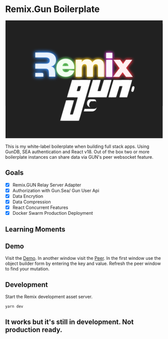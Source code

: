 # Remix.Gun Boilerplate

![Remix/Gun](public/github/rmix-gun.png "Remix.Gun")

This is my white-label boilerplate when building full stack apps. Using GunDB, SEA authentication and React v18. Out of the box two or more boilerplate instances can share data via GUN's peer websocket feature. 
## Goals

- [x] Remix.GUN Relay Server Adapter  
- [x] Authorization with Gun.Sea/ Gun User Api
- [x] Data Encrytion
- [x] Data Compression
- [x] React Concurrent Features
- [x] Docker Swarm Production Deployment
## Learning Moments
## Demo

Visit the [Demo](https://rmx-gun.fltngmmth.com). In another window visit the [Peer](https://rmx-gun-peer.fltngmmth.com). In the first window use the object builder form by entering the key and value. Refresh the peer window to find your mutation. 

## Development

Start the Remix development asset server. 

```sh
yarn dev
```

## It works but it's still in development. Not production ready.
